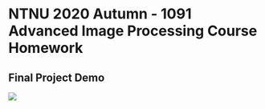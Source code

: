 # NTNU 2020 Autumn - 1091 Advanced Image Processing Course Homework

## Final Project Demo
[![](https://img.youtube.com/vi/f0_oIrDN0a4/maxresdefault.jpg)](https://www.youtube.com/watch?v=f0_oIrDN0a4 "")